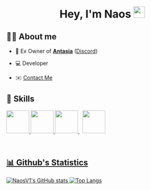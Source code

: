 <h1 align="center">Hey, I'm Naos <img src="https://avatars.githubusercontent.com/u/96833880?v=4" width="30px"></h1>



## 🙋‍♂️ About me

- 🔔 Ex Owner of **[Antasia](https://antasia.fr)** ([Discord](https://antasia.fr/discord))

- 💻 Developer

- <g-emoji class="g-emoji" alias="envelope" fallback-src="https://github.githubassets.com/images/icons/emoji/unicode/2709.png">✉️</g-emoji> <a href="mailto:naos@antasia.fr">Contact Me</a>
    
## 🚀 Skills

<p align="left"> 
    <a href="https://www.java.com/" target="_blank"> <img width="60px" src="https://img.icons8.com/dusk/256/java-coffee-cup-logo.png"/> </a> 
    <a href="https://www.python.org" target="_blank"> <img width="60px" src="https://img.icons8.com/color/48/000000/python.png"/> </a> 
    <a style="padding-right:8px;" href="https://www.mysql.com/" target="_blank"> <img width="60px" src="https://img.icons8.com/fluent/50/000000/mysql-logo.png"/> </a>
    <a href="https://learn.microsoft.com/fr-fr/dotnet/csharp/" target="_blank"> <img width="60px" src="https://img.icons8.com/?size=50&id=40670&format=png"/> </a>
</p>

<br/>

<p align="center">
    <a href="[https://github.com/NaosV1/github-readme-stats](https://streak-stats.demolab.com?user=Sayz&theme=dark&hide_border=true&locale=fr)">
</p>

## 📊 Github's Statistics

![NaosV1's GitHub stats](https://github-readme-stats.vercel.app/api?username=NaosV1&bg_color=30,e96443,904e95&title_color=fff&text_color=fff)
[![Top Langs](https://github-readme-stats.vercel.app/api/top-langs/?username=NaosV1)](https://github.com/NaosV1/github-readme-stats)
